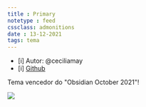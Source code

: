 ```yaml
---
title : Primary
notetype : feed
cssclass: admonitions
date : 13-12-2021
tags: tema
---
```


- [i] Autor: @ceciliamay
- [i] [Github](https://github.com/ceciliamay/obsidianmd-theme-primary)

Tema vencedor do "Obsidian October 2021"!

![](https://raw.githubusercontent.com/ceciliamay/obsidianmd-theme-primary/main/assets/primary-heroimg.png)